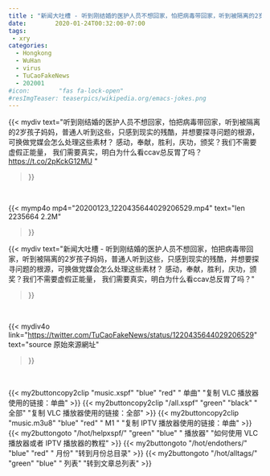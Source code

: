 ```yaml
---
title : "新闻大吐槽 - 听到刚结婚的医护人员不想回家，怕把病毒带回家，听到被隔离的2岁孩子妈妈，普通人听到这些，只感到现实的残酷，并想要探寻问题的根源，可换做党媒会怎么处理这些素材？ 感动，奉献，胜利，庆功，颁奖？我们不需要虚假正能量， 我们需要真实，明白为什么看ccav总反胃了吗？"
date:        2020-01-24T00:32:00-07:00
tags:
 - xry
categories:
  - Hongkong
  - WuHan
  - virus
  - TuCaoFakeNews
  - 202001
#icon:        "fas fa-lock-open"
#resImgTeaser: teaserpics/wikipedia.org/emacs-jokes.png
---
```


{{< mydiv text="听到刚结婚的医护人员不想回家，怕把病毒带回家，听到被隔离的2岁孩子妈妈，普通人听到这些，只感到现实的残酷，并想要探寻问题的根源，可换做党媒会怎么处理这些素材？ 感动，奉献，胜利，庆功，颁奖？我们不需要虚假正能量， 我们需要真实，明白为什么看ccav总反胃了吗？ https://t.co/2pKckG12MU "
>}}
<br>


{{< mymp4o mp4="20200123_1220435644029206529.mp4"
text="len 2235664    2.2M"
>}}


{{< mydiv text="新闻大吐槽 - 听到刚结婚的医护人员不想回家，怕把病毒带回家，听到被隔离的2岁孩子妈妈，普通人听到这些，只感到现实的残酷，并想要探寻问题的根源，可换做党媒会怎么处理这些素材？ 感动，奉献，胜利，庆功，颁奖？我们不需要虚假正能量， 我们需要真实，明白为什么看ccav总反胃了吗？"
>}}
<br>

{{< mydiv4o link="https://twitter.com/TuCaoFakeNews/status/1220435644029206529"
text="source 原始來源網址"
>}}


<br>

{{< my2buttoncopy2clip "music.xspf"        "blue"   "red"    " 单曲"  "复制 VLC 播放器使用的链接：单曲" >}} {{< my2buttoncopy2clip "/all.xspf"         "green"  "black"  " 全部"  "复制 VLC 播放器使用的链接：全部" >}} {{< my2buttoncopy2clip "music.m3u8"        "blue"   "red"    " M1 "    "复制 IPTV 播放器使用的链接：单曲" >}} {{< my2buttongoto      "/hot/helpxspf/"    "green"  "blue"   " 播放器" "如何使用 VLC 播放器或者 IPTV 播放器的教程" >}} {{< my2buttongoto      "/hot/endothers/"   "blue"   "red"    " 月份"   "转到月份总目录" >}} {{< my2buttongoto      "/hot/alltags/"     "green"  "blue"   " 列表"   "转到文章总列表" >}} 
